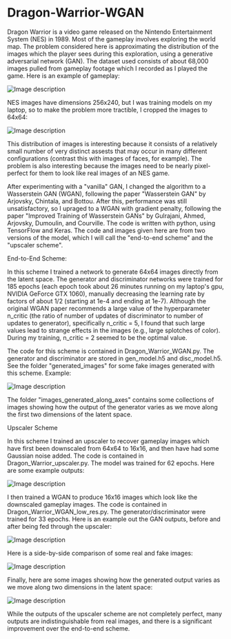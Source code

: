 # Dragon-Warrior-WGAN
Dragon Warrior is a video game released on the Nintendo Entertainment System (NES) in 1989. Most of the gameplay involves exploring the world map. The problem considered here is approximating the distribution of the images which the player sees during this exploration, using a generative adversarial network (GAN). The dataset used consists of about 68,000 images pulled from gameplay footage which I recorded as I played the game. Here is an example of gameplay:

![Image description](WGAN_upscaler_images/full_size_example_0.png)

NES images have dimensions 256x240, but I was training models on my laptop, so to make the problem more tractible, I cropped the images to 64x64:

![Image description](real_images/real_images_1.png)

This distribution of images is interesting because it consists of a relatively small number of very distinct assests that may occur in many different configurations (contrast this with images of faces, for example). The problem is also interesting because the images need to be nearly pixel-perfect for them to look like real images of an NES game. 

After experimenting with a "vanilla" GAN, I changed the algorithm to a Wasserstein GAN (WGAN), following the paper "Wasserstein GAN" by Arjovsky, Chintala, and Bottou. After this, performance was still unsatisfactory, so I upraged to a WGAN with gradient penalty, following the paper "Improved Training of Wasserstein GANs" by Gulrajani, Ahmed, Arjovsky, Dumoulin, and Courville. The code is written with python, using TensorFlow and Keras. The code and images given here are from two versions of the model, which I will call the "end-to-end scheme" and the "upscaler scheme".

End-to-End Scheme:

In this scheme I trained a network to generate 64x64 images directly from the latent space. The generator and discriminator networks were trained for 185 epochs (each epoch took about 26 minutes running on my laptop's gpu, NVIDIA GeForce GTX 1060), manually decreasing the learning rate by factors of about 1/2 (starting at 1e-4 and ending at 1e-7). Although the original WGAN paper recommends a large value of the hyperparameter n_critic (the ratio of number of updates of discriminator to number of updates to generator), specifically n_critic = 5, I found that such large values lead to strange effects in the images (e.g., large splotches of color). During my training, n_critic = 2 seemed to be the optimal value. 

The code for this scheme is contained in Dragon_Warrior_WGAN.py. The generator and discriminator are stored in gen_model.h5 and disc_model.h5. See the folder "generated_images" for some fake images generated with this scheme. Example:

![Image description](generated_images/generated_image_2.png)

The folder "images_generated_along_axes" contains some collections of images showing how the output of the generator varies as we move along the first two dimensions of the latent space.


Upscaler Scheme

In this scheme I trained an upscaler to recover gameplay images which have first been downscaled from 64x64 to 16x16, and then have had some Gaussian noise added. The code is contained in Dragon_Warrior_upscaler.py. The model was trained for 62 epochs. Here are some example outputs:

![Image description](WGAN_upscaler_images/upscaler_results.png)

I then trained a WGAN to produce 16x16 images which look like the downscaled gameplay images. The code is contained in Dragon_Warrior_WGAN_low_res.py. The generator/discriminator were trained for 33 epochs. Here is an example out the GAN outputs, before and after being fed through the upscaler:

![Image description](WGAN_upscaler_images/GAN_and_upscaler.png)

Here is a side-by-side comparison of some real and fake images:

![Image description](WGAN_upscaler_images/fake_vs_real_comparison.png)

Finally, here are some images showing how the generated output varies as we move along two dimensions in the latent space:

![Image description](WGAN_upscaler_images/two_axes_in_latent_space.png)

While the outputs of the upscaler scheme are not completely perfect, many outputs are indistinguishable from real images, and there is a significant improvement over the end-to-end scheme. 
